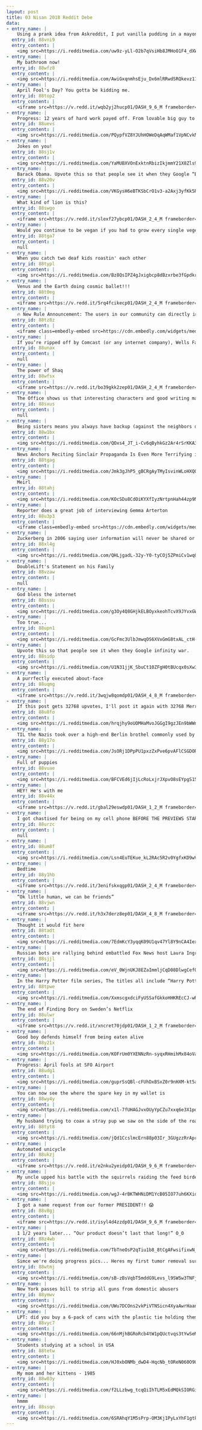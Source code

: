 ```yaml
---
layout: post
title: 03 Nisan 2018 Reddit Debe
data:
- entry_name: |
    Using a prank idea from Askreddit, I put vanilla pudding in a mayonnaise jar. My kids were horrified as I ate it while watching them open their Easter presents.
  entry_id: 88vni9
  entry_content: |
    <img src=https://i.redditmedia.com/uw9z-yLl-O2b7qVsiHb8JMHoO1F4_dXWIBzeAHsJeeo.jpg?s=8d458fd27827ba4fe9a58bbfe20166bf frameborder=0>
- entry_name: |
    My bathroom now!
  entry_id: 88wfz8
  entry_content: |
    <img src=https://i.redditmedia.com/AwiGxqnmhsEju_Dx6mlRRwdSRQkevz11NJIkzrJ9jR0.jpg?s=4875b923be536be4e6498e63f56be43e frameborder=0>
- entry_name: |
    April Fool's Day? You gotta be kidding me.
  entry_id: 88top2
  entry_content: |
    <iframe src=https://v.redd.it/wqb2yj2hucp01/DASH_9_6_M frameborder=0></iframe>
- entry_name: |
    Progress: 12 years of hard work payed off. From lovable big guy to heartthrob.
  entry_id: 88uevs
  entry_content: |
    <img src=https://i.redditmedia.com/PQypfVZ8YJUhHOWeDqAqWMaf1VpNCvkNGFFgivGgOwo.jpg?s=17305727eb1270fba57f116b1c208154 frameborder=0>
- entry_name: |
    Jokes on you!
  entry_id: 88sj1v
  entry_content: |
    <img src=https://i.redditmedia.com/YaMUBXVOnExktnRbizIkjmmY21X8Zls9e5k7eDco1VM.jpg?s=94a04931fcf7bc933f8975707bb34616 frameborder=0>
- entry_name: |
    Barack Obama. Upvote this so that people see it when they Google “Barack Obama”.
  entry_id: 88v20v
  entry_content: |
    <img src=https://i.redditmedia.com/VKGysH6eBTKSbCrO1v3-a2Axj3yfKk5Rx-SxPWjTmEA.jpg?s=fb9ffb8dfee61faeee0369d6b135ae06 frameborder=0>
- entry_name: |
    What kind of lion is this?
  entry_id: 88swgo
  entry_content: |
    <iframe src=https://v.redd.it/slexf27ybcp01/DASH_2_4_M frameborder=0></iframe>
- entry_name: |
    Would you continue to be vegan if you had to grow every single vegetable you wanted to eat? Why or why not?
  entry_id: 88tga7
  entry_content: |
    null
- entry_name: |
    When you catch two deaf kids roastin' each other
  entry_id: 88typl
  entry_content: |
    <img src=https://i.redditmedia.com/Bz8QsIPZ4gJxigbcp8dBzxrbe3fGpdkrS016Mvyzzi0.gif?fm=jpg&s=3221f0b8957d455c8308bd6119cbc392 frameborder=0>
- entry_name: |
    Venus and the Earth doing cosmic ballet!!!
  entry_id: 88t0eg
  entry_content: |
    <iframe src=https://v.redd.it/5rq4fcikecp01/DASH_2_4_M frameborder=0></iframe>
- entry_name: |
    🔥 New Rule Announcement: The users in our community can directly impact the planet to preserve the nature we love, so from now on to post in /r/NatureIsFuckingLit users must first post proof verifying they have picked up a piece of trash outside. 🔥
  entry_id: 88tz8z
  entry_content: |
    <iframe class=embedly-embed src=https://cdn.embedly.com/widgets/media.html?src=https%3A%2F%2Fgfycat.com%2Fifr%2FEnragedTeemingGoosefish&url=https%3A%2F%2Fgfycat.com%2FEnragedTeemingGoosefish&image=https%3A%2F%2Fthumbs.gfycat.com%2FEnragedTeemingGoosefish-size_restricted.gif&key=522baf40bd3911e08d854040d3dc5c07&type=text%2Fhtml&schema=gfycat width=600 height=338 scrolling=no frameborder=0 allowfullscreen></iframe>
- entry_name: |
    If you’re ripped off by Comcast (or any internet company), Wells Fargo (or any bank/student lender), or Aetna (or any health insurance company), here’s how to get your money back.
  entry_id: 88unax
  entry_content: |
    null
- entry_name: |
    The power of Shaq
  entry_id: 88wfsx
  entry_content: |
    <iframe src=https://v.redd.it/bo39gkk2zep01/DASH_2_4_M frameborder=0></iframe>
- entry_name: |
    The Office shows us that interesting characters and good writing matter much more than a good setting.
  entry_id: 88sxus
  entry_content: |
    null
- entry_name: |
    Being sisters means you always have backup (against the neighbors dog)
  entry_id: 88w1bx
  entry_content: |
    <img src=https://i.redditmedia.com/QOxs4_JT_i-Cv6qByhkGz2Ar4rSrKKA31ijX4nExWMQ.jpg?s=057ed4e3a6879efb73a3b4394da9c377 frameborder=0>
- entry_name: |
    News Anchors Reciting Sinclair Propaganda Is Even More Terrifying in Unison
  entry_id: 88tgag
  entry_content: |
    <img src=https://i.redditmedia.com/Jmk3gJhP5_gBCRgAyTMyIsvinWLoHXQ0QM2OEzgkGRs.jpg?s=64b93deb3f5aa54e628dccb689eb99a6 frameborder=0>
- entry_name: |
    Meirl
  entry_id: 88tahj
  entry_content: |
    <img src=https://i.redditmedia.com/KOcSDu8CdOiKYXfIyzNrtpnHah44zp9NeUrfWNqYJxQ.jpg?s=c47a15bf6c5b740b1f7a6ce893d19724 frameborder=0>
- entry_name: |
    Reporter does a great job of interviewing Gemma Arterton
  entry_id: 88u3p3
  entry_content: |
    <iframe class=embedly-embed src=https://cdn.embedly.com/widgets/media.html?src=https%3A%2F%2Fgfycat.com%2Fifr%2FTestyMetallicArrowcrab&url=https%3A%2F%2Fgfycat.com%2FTestyMetallicArrowcrab&image=https%3A%2F%2Fthumbs.gfycat.com%2FTestyMetallicArrowcrab-size_restricted.gif&key=2aa3c4d5f3de4f5b9120b660ad850dc9&type=text%2Fhtml&schema=gfycat width=600 height=337 scrolling=no frameborder=0 allowfullscreen></iframe>
- entry_name: |
    Zuckerberg in 2006 saying user information will never be shared or sold unless the users asked for it to be shared with some party
  entry_id: 88xl4g
  entry_content: |
    <img src=https://i.redditmedia.com/QHLjgadL-32y-Y0-tyCOj5ZPmiCv1wq0nd5U5_cmZWQ.jpg?s=69ffc28aa1fd96998d9f725968d0b580 frameborder=0>
- entry_name: |
    DoubleLift's Statement on his Family
  entry_id: 88vzaw
  entry_content: |
    null
- entry_name: |
    God bless the internet
  entry_id: 88sssu
  entry_content: |
    <img src=https://i.redditmedia.com/g3Oy4Q8GHjkELBOyxkeohTcvX9JYvxGWGzWgKBNC248.jpg?s=c5f4c5f383c609c8125ccf4187e5a1e2 frameborder=0>
- entry_name: |
    Too true...
  entry_id: 88upn1
  entry_content: |
    <img src=https://i.redditmedia.com/GcFmc3UlbJmwqOS6XVxGmG8txAL_ctH-in_R9qtkASI.jpg?s=b31bad057f59035fc81736b64f0fdf7f frameborder=0>
- entry_name: |
    Upvote this so that people see it when they Google infinity war.
  entry_id: 88sidp
  entry_content: |
    <img src=https://i.redditmedia.com/U1N31jjK_SbuCt10ZFgH0tBUcqx0sXw3CM4pkdYC1KE.jpg?s=e560a29144cd665aa17277e677536e72 frameborder=0>
- entry_name: |
    A purrfectly executed about-face
  entry_id: 88uqmg
  entry_content: |
    <iframe src=https://v.redd.it/3wqjw8qomdp01/DASH_4_8_M frameborder=0></iframe>
- entry_name: |
    If this post gets 32768 upvotes, I'll post it again with 32768 Merrills.
  entry_id: 88u8fo
  entry_content: |
    <img src=https://i.redditmedia.com/hrqjhy9oUOMHaMvoJGGgI9gzJEn9bWWnn8btykK0Fog.png?s=8183a25f99b3f4dab2026853bb8befa6 frameborder=0>
- entry_name: |
    TIL the Nazis took over a high-end Berlin brothel commonly used by prominent Germans and foreign dignitaries, replaced all the prostitutes with spies, and continued business until a British air raid demolished the building in 1942
  entry_id: 88y17o
  entry_content: |
    <img src=https://i.redditmedia.com/JsORj1DPpPU1pxzZxPve6pvAFlCSGDORjtT1wrgQ5Xc.jpg?s=ad510d3ca248852ea2f2c981ee475a3a frameborder=0>
- entry_name: |
    Full of puppies
  entry_id: 88vuae
  entry_content: |
    <img src=https://i.redditmedia.com/BFCVEd6jIjLcRoLxjrJXpvO8sEYpgS15qlMuIId61-A.jpg?s=4626d5c10c4ce2ae981253705de39d1e frameborder=0>
- entry_name: |
    HEY! He's with me
  entry_id: 88v44x
  entry_content: |
    <iframe src=https://v.redd.it/gbal29eswdp01/DASH_1_2_M frameborder=0></iframe>
- entry_name: |
    I got chastised for being on my cell phone BEFORE THE PREVIEWS STARTED!
  entry_id: 88urzc
  entry_content: |
    null
- entry_name: |
  entry_id: 88um8f
  entry_content: |
    <img src=https://i.redditmedia.com/Lsn4EuTEKue_kL2RAc5R2v0YgfxKD9wVQZdHcb-KnQc.jpg?s=ea7aee6b8acf22d8ce19a1691cbf3876 frameborder=0>
- entry_name: |
    Bedtime
  entry_id: 88y1hb
  entry_content: |
    <iframe src=https://v.redd.it/3enifskxqgp01/DASH_2_4_M frameborder=0></iframe>
- entry_name: |
    “Ok little human, we can be friends”
  entry_id: 88vjwn
  entry_content: |
    <iframe src=https://v.redd.it/h3x7derz8ep01/DASH_4_8_M frameborder=0></iframe>
- entry_name: |
    Thought it would fit here
  entry_id: 88tadt
  entry_content: |
    <img src=https://i.redditmedia.com/7EdmKcY3yqqK09U1qv47Yl8Y9nCA4IexzluNLbIjii0.jpg?s=f495c10bc36456bea90a54fe03a00ba1 frameborder=0>
- entry_name: |
    Russian bots are rallying behind embattled Fox News host Laura Ingraham as advertisers dump her show -- A website that monitors Russia's disinformation campaign found that @ingrahamangle, @davidhogg11, and @foxnews were among the top six Twitter handles that Russia-linked accounts have tweeted at
  entry_id: 88sjjl
  entry_content: |
    <img src=https://i.redditmedia.com/eV_0WjnUKJ8EZaImmljCqD08DlwgCefQuOrTK1fumWo.jpg?s=7596eb67f3c5d98c1f6f3f81f03f7cf9 frameborder=0>
- entry_name: |
    In the Harry Potter film series, The titles all include “Harry Potter” this is a subtle nod to the name of Harry Potter the main character of the series.
  entry_id: 88tpwe
  entry_content: |
    <img src=https://i.redditmedia.com/XxmscgxdciFyUSSafGkkoHHKREcCJ-wRZC6b8PZrjDo.jpg?s=c0d67d6287f447390fe1150241550b17 frameborder=0>
- entry_name: |
    The end of Finding Dory on Sweden’s Netflix
  entry_id: 88ulwr
  entry_content: |
    <iframe src=https://v.redd.it/xncret70jdp01/DASH_1_2_M frameborder=0></iframe>
- entry_name: |
    Good boy defends himself from being eaten alive
  entry_id: 88y21x
  entry_content: |
    <img src=https://i.redditmedia.com/KOFrUm0YXENNzRn-syqxRHmihMx84oVaGsKP8mHQc5o.gif?fm=jpg&s=26538c2d2f4153f58828c64de39e8274 frameborder=0>
- entry_name: |
    Progress: April fools at SFO Airport
  entry_id: 88udg1
  entry_content: |
    <img src=https://i.redditmedia.com/guprSsQBl-cFUhDxBSxZ0r9nHXM-kt5aG5msYfo8SyY.jpg?s=88db04f261634ef5247618236f077d1a frameborder=0>
- entry_name: |
    You can now see the where the spare key in my wallet is
  entry_id: 88wy4y
  entry_content: |
    <img src=https://i.redditmedia.com/x1l-7fUHAGJvxOUyYpCZu7xxq6e3X1pqZ8GbMm0_nVY.jpg?s=148739b27c7cb39bc9b4b81d5e41a149 frameborder=0>
- entry_name: |
    My husband trying to coax a stray pup we saw on the side of the road to trust him enough for a collar+leash. We figured showing belly would help.
  entry_id: 88tyt8
  entry_content: |
    <img src=https://i.redditmedia.com/jQd1CcslmcErn88p03Ir_3GUgzzRrAprU-Tivz6HzyA.jpg?s=30f14a0187d44a958808115ffdc83802 frameborder=0>
- entry_name: |
    Automated unicycle
  entry_id: 88ukzj
  entry_content: |
    <iframe src=https://v.redd.it/e2nku2yeidp01/DASH_9_6_M frameborder=0></iframe>
- entry_name: |
    My uncle upped his battle with the squirrels raiding the feed birder to the next level using...olive oil
  entry_id: 88sjjo
  entry_content: |
    <img src=https://i.redditmedia.com/wgJ-4rBKTWHNiDM1YcB05IO77uh6KXiq8vRbjOCo_uU.gif?fm=jpg&s=73d02b363b275fb9d3a6d618644ded35 frameborder=0>
- entry_name: |
    I got a name request from our former PRESIDENT!! 😱
  entry_id: 88v8gj
  entry_content: |
    <iframe src=https://v.redd.it/isyl4d4zzdp01/DASH_9_6_M frameborder=0></iframe>
- entry_name: |
    1 1/2 years later... “Our product doesn’t last that long!” O_O
  entry_id: 88z4wb
  entry_content: |
    <img src=https://i.redditmedia.com/TbTneOsP2qTiu1b8_8tCgAFwsifixwN_r7V9tK4I35U.jpg?s=712ed29e34e8d37682924cbfe954f7f7 frameborder=0>
- entry_name: |
    Simce we're doing progress pics... Heres my first tumor removal surgery, second, now im looking today.
  entry_id: 88wtmj
  entry_content: |
    <img src=https://i.redditmedia.com/sB-zBsVqbT5mddG9Levs_l9SW5w3TNFjaKiRCuWwgzY.jpg?s=67f929b6b2bf90ee496d74ff507f3bd6 frameborder=0>
- entry_name: |
    New York passes bill to strip all guns from domestic abusers
  entry_id: 88ymwv
  entry_content: |
    <img src=https://i.redditmedia.com/UWu7DCOns2vkPiVTNSicn4XyaAwrHaanCadtGJYpyU8.jpg?s=1f256c09fecf8b165cd82b2c722c4cf5 frameborder=0>
- entry_name: |
    LPT: did you buy a 6-pack of cans with the plastic tie holding them together? Do a bird, turtle, or fish a favor and snip the circular loops before throwing it out so they don’t get caught up in it.
  entry_id: 88vyc7
  entry_content: |
    <img src=https://i.redditmedia.com/66nMjhBGRoRcb4tW1pQUctvqs3tYwSeMyaleQn1T4ro.jpg?s=770318815a5650f3b1e438a65fdbaaf6 frameborder=0>
- entry_name: |
    Students studying at a school in USA
  entry_id: 88tetw
  entry_content: |
    <img src=https://i.redditmedia.com/HJ0xbONMb_dwD4-HqcNb_tOReN060O9UP_q_tpXoXT0.jpg?s=fd5fb2380385dd5ed6aca50cdb1eb168 frameborder=0>
- entry_name: |
    My mom and her kittens - 1985
  entry_id: 88w03y
  entry_content: |
    <img src=https://i.redditmedia.com/f2LLzbwg_tcqQiIhTLM5xEdMQkSIORGiu24gKpE5P5M.png?s=9d82837cd52c8c35df8353f01ffcbbc3 frameborder=0>
- entry_name: |
    hmmm
  entry_id: 88ssqn
  entry_content: |
    <img src=https://i.redditmedia.com/6SRAhqY1M5sPrp-OM3Kj1PyLxYhF1gtklBC-9qtuqIs.jpg?s=26eabb4c20350de39e5a151c429b0bfa frameborder=0>
---
```

